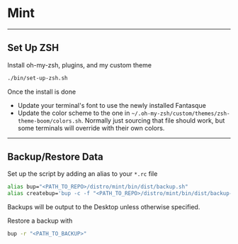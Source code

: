 # Mint
---

## Set Up ZSH

Install oh-my-zsh, plugins, and my custom theme
```sh
./bin/set-up-zsh.sh
```

Once the install is done

- Update your terminal's font to use the newly installed Fantasque
- Update the color scheme to the one in `~/.oh-my-zsh/custom/themes/zsh-theme-boom/colors.sh`. Normally just sourcing that file should work, but some terminals will override with their own colors.

---

## Backup/Restore Data

Set up the script by adding an alias to your `*.rc` file
```sh
alias bup="<PATH_TO_REPO>/distro/mint/bin/dist/backup.sh"
alias createbup='bup -c -f "<PATH_TO_REPO>/distro/mint/bin/dist/backup-list.sh"'
```
Backups will be output to the Desktop unless otherwise specified.

Restore a backup with
```sh
bup -r "<PATH_TO_BACKUP>"
```
